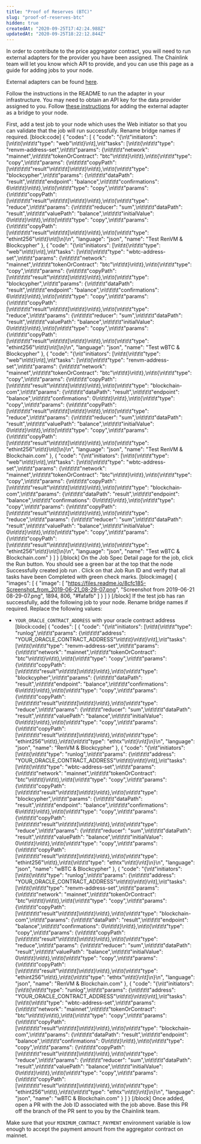 ```yaml
---
title: "Proof of Reserves (BTC)"
slug: "proof-of-reserves-btc"
hidden: true
createdAt: "2020-09-25T17:42:24.988Z"
updatedAt: "2020-09-25T18:22:12.844Z"
---
```

In order to contribute to the price aggregator contract, you will need to run external adapters for the provider you have been assigned. The Chainlink team will let you know which API to provide, and you can use this page as a guide for adding jobs to your node.

External adapters can be found <a href="https://github.com/smartcontractkit/external-adapters-js" target="_blank">here</a>.

Follow the instructions in the README to run the adapter in your infrastructure. You may need to obtain an API key for the data provider assigned to you. Follow [these instructions](doc:node-operators) for adding the external adapter as a bridge to your node.

First, add a test job to your node which uses the Web initiator so that you can validate that the job will run successfully. Rename bridge names if required.
[block:code]
{
  "codes": [
    {
      "code": "{\n\t\"initiators\": [\n\t\t{\n\t\t\t\"type\": \"web\"\n\t\t}\n\t],\n\t\"tasks\": [\n\t\t{\n\t\t\t\"type\": \"renvm-address-set\",\n\t\t\t\"params\": {\n\t\t\t\t\"network\": \"mainnet\",\n\t\t\t\t\"tokenOrContract\": \"btc\"\n\t\t\t}\n\t\t},\n\t\t{\n\t\t\t\"type\": \"copy\",\n\t\t\t\"params\": {\n\t\t\t\t\"copyPath\": [\n\t\t\t\t\t\"result\"\n\t\t\t\t]\n\t\t\t}\n\t\t},\n\t\t{\n\t\t\t\"type\": \"blockcypher\",\n\t\t\t\"params\": {\n\t\t\t\t\"dataPath\": \"result\",\n\t\t\t\t\"endpoint\": \"balance\",\n\t\t\t\t\"confirmations\": 6\n\t\t\t}\n\t\t},\n\t\t{\n\t\t\t\"type\": \"copy\",\n\t\t\t\"params\": {\n\t\t\t\t\"copyPath\": [\n\t\t\t\t\t\"result\"\n\t\t\t\t]\n\t\t\t}\n\t\t},\n\t\t{\n\t\t\t\"type\": \"reduce\",\n\t\t\t\"params\": {\n\t\t\t\t\"reducer\": \"sum\",\n\t\t\t\t\"dataPath\": \"result\",\n\t\t\t\t\"valuePath\": \"balance\",\n\t\t\t\t\"initialValue\": 0\n\t\t\t}\n\t\t},\n\t\t{\n\t\t\t\"type\": \"copy\",\n\t\t\t\"params\": {\n\t\t\t\t\"copyPath\": [\n\t\t\t\t\t\"result\"\n\t\t\t\t]\n\t\t\t}\n\t\t},\n\t\t{\n\t\t\t\"type\": \"ethint256\"\n\t\t}\n\t]\n}\n",
      "language": "json",
      "name": "Test RenVM & Blockcypher"
    },
    {
      "code": "{\n\t\"initiators\": [\n\t\t{\n\t\t\t\"type\": \"web\"\n\t\t}\n\t],\n\t\"tasks\": [\n\t\t{\n\t\t\t\"type\": \"wbtc-address-set\",\n\t\t\t\"params\": {\n\t\t\t\t\"network\": \"mainnet\",\n\t\t\t\t\"tokenOrContract\": \"btc\"\n\t\t\t}\n\t\t},\n\t\t{\n\t\t\t\"type\": \"copy\",\n\t\t\t\"params\": {\n\t\t\t\t\"copyPath\": [\n\t\t\t\t\t\"result\"\n\t\t\t\t]\n\t\t\t}\n\t\t},\n\t\t{\n\t\t\t\"type\": \"blockcypher\",\n\t\t\t\"params\": {\n\t\t\t\t\"dataPath\": \"result\",\n\t\t\t\t\"endpoint\": \"balance\",\n\t\t\t\t\"confirmations\": 6\n\t\t\t}\n\t\t},\n\t\t{\n\t\t\t\"type\": \"copy\",\n\t\t\t\"params\": {\n\t\t\t\t\"copyPath\": [\n\t\t\t\t\t\"result\"\n\t\t\t\t]\n\t\t\t}\n\t\t},\n\t\t{\n\t\t\t\"type\": \"reduce\",\n\t\t\t\"params\": {\n\t\t\t\t\"reducer\": \"sum\",\n\t\t\t\t\"dataPath\": \"result\",\n\t\t\t\t\"valuePath\": \"balance\",\n\t\t\t\t\"initialValue\": 0\n\t\t\t}\n\t\t},\n\t\t{\n\t\t\t\"type\": \"copy\",\n\t\t\t\"params\": {\n\t\t\t\t\"copyPath\": [\n\t\t\t\t\t\"result\"\n\t\t\t\t]\n\t\t\t}\n\t\t},\n\t\t{\n\t\t\t\"type\": \"ethint256\"\n\t\t}\n\t]\n}\n",
      "language": "json",
      "name": "Test wBTC & Blockcypher"
    },
    {
      "code": "{\n\t\"initiators\": [\n\t\t{\n\t\t\t\"type\": \"web\"\n\t\t}\n\t],\n\t\"tasks\": [\n\t\t{\n\t\t\t\"type\": \"renvm-address-set\",\n\t\t\t\"params\": {\n\t\t\t\t\"network\": \"mainnet\",\n\t\t\t\t\"tokenOrContract\": \"btc\"\n\t\t\t}\n\t\t},\n\t\t{\n\t\t\t\"type\": \"copy\",\n\t\t\t\"params\": {\n\t\t\t\t\"copyPath\": [\n\t\t\t\t\t\"result\"\n\t\t\t\t]\n\t\t\t}\n\t\t},\n\t\t{\n\t\t\t\"type\": \"blockchain-com\",\n\t\t\t\"params\": {\n\t\t\t\t\"dataPath\": \"result\",\n\t\t\t\t\"endpoint\": \"balance\",\n\t\t\t\t\"confirmations\": 0\n\t\t\t}\n\t\t},\n\t\t{\n\t\t\t\"type\": \"copy\",\n\t\t\t\"params\": {\n\t\t\t\t\"copyPath\": [\n\t\t\t\t\t\"result\"\n\t\t\t\t]\n\t\t\t}\n\t\t},\n\t\t{\n\t\t\t\"type\": \"reduce\",\n\t\t\t\"params\": {\n\t\t\t\t\"reducer\": \"sum\",\n\t\t\t\t\"dataPath\": \"result\",\n\t\t\t\t\"valuePath\": \"balance\",\n\t\t\t\t\"initialValue\": 0\n\t\t\t}\n\t\t},\n\t\t{\n\t\t\t\"type\": \"copy\",\n\t\t\t\"params\": {\n\t\t\t\t\"copyPath\": [\n\t\t\t\t\t\"result\"\n\t\t\t\t]\n\t\t\t}\n\t\t},\n\t\t{\n\t\t\t\"type\": \"ethint256\"\n\t\t}\n\t]\n}\n",
      "language": "json",
      "name": "Test RenVM & Blockchain.com"
    },
    {
      "code": "{\n\t\"initiators\": [\n\t\t{\n\t\t\t\"type\": \"web\"\n\t\t}\n\t],\n\t\"tasks\": [\n\t\t{\n\t\t\t\"type\": \"wbtc-address-set\",\n\t\t\t\"params\": {\n\t\t\t\t\"network\": \"mainnet\",\n\t\t\t\t\"tokenOrContract\": \"btc\"\n\t\t\t}\n\t\t},\n\t\t{\n\t\t\t\"type\": \"copy\",\n\t\t\t\"params\": {\n\t\t\t\t\"copyPath\": [\n\t\t\t\t\t\"result\"\n\t\t\t\t]\n\t\t\t}\n\t\t},\n\t\t{\n\t\t\t\"type\": \"blockchain-com\",\n\t\t\t\"params\": {\n\t\t\t\t\"dataPath\": \"result\",\n\t\t\t\t\"endpoint\": \"balance\",\n\t\t\t\t\"confirmations\": 0\n\t\t\t}\n\t\t},\n\t\t{\n\t\t\t\"type\": \"copy\",\n\t\t\t\"params\": {\n\t\t\t\t\"copyPath\": [\n\t\t\t\t\t\"result\"\n\t\t\t\t]\n\t\t\t}\n\t\t},\n\t\t{\n\t\t\t\"type\": \"reduce\",\n\t\t\t\"params\": {\n\t\t\t\t\"reducer\": \"sum\",\n\t\t\t\t\"dataPath\": \"result\",\n\t\t\t\t\"valuePath\": \"balance\",\n\t\t\t\t\"initialValue\": 0\n\t\t\t}\n\t\t},\n\t\t{\n\t\t\t\"type\": \"copy\",\n\t\t\t\"params\": {\n\t\t\t\t\"copyPath\": [\n\t\t\t\t\t\"result\"\n\t\t\t\t]\n\t\t\t}\n\t\t},\n\t\t{\n\t\t\t\"type\": \"ethint256\"\n\t\t}\n\t]\n}\n",
      "language": "json",
      "name": "Test wBTC & Blockchain.com"
    }
  ]
}
[/block]
On the Job Spec Detail page for the job, click the Run button. You should see a green bar at the top that the node Successfully created job run <JobRunID>. Click on that Job Run ID and verify that all tasks have been Completed with green check marks.
[block:image]
{
  "images": [
    {
      "image": [
        "https://files.readme.io/8cfc185-Screenshot_from_2019-06-21_08-29-07.png",
        "Screenshot from 2019-06-21 08-29-07.png",
        1894,
        806,
        "#fafafb"
      ]
    }
  ]
}
[/block]
If the test job has ran successfully, add the following job to your node. Rename bridge names if required. Replace the following values:
- `YOUR_ORACLE_CONTRACT_ADDRESS` with your oracle contract address
[block:code]
{
  "codes": [
    {
      "code": "{\n\t\"initiators\": [\n\t\t{\n\t\t\t\"type\": \"runlog\",\n\t\t\t\"params\": {\n\t\t\t\t\"address\": \"YOUR_ORACLE_CONTRACT_ADDRESS\"\n\t\t\t}\n\t\t}\n\t],\n\t\"tasks\": [\n\t\t{\n\t\t\t\"type\": \"renvm-address-set\",\n\t\t\t\"params\": {\n\t\t\t\t\"network\": \"mainnet\",\n\t\t\t\t\"tokenOrContract\": \"btc\"\n\t\t\t}\n\t\t},\n\t\t{\n\t\t\t\"type\": \"copy\",\n\t\t\t\"params\": {\n\t\t\t\t\"copyPath\": [\n\t\t\t\t\t\"result\"\n\t\t\t\t]\n\t\t\t}\n\t\t},\n\t\t{\n\t\t\t\"type\": \"blockcypher\",\n\t\t\t\"params\": {\n\t\t\t\t\"dataPath\": \"result\",\n\t\t\t\t\"endpoint\": \"balance\",\n\t\t\t\t\"confirmations\": 6\n\t\t\t}\n\t\t},\n\t\t{\n\t\t\t\"type\": \"copy\",\n\t\t\t\"params\": {\n\t\t\t\t\"copyPath\": [\n\t\t\t\t\t\"result\"\n\t\t\t\t]\n\t\t\t}\n\t\t},\n\t\t{\n\t\t\t\"type\": \"reduce\",\n\t\t\t\"params\": {\n\t\t\t\t\"reducer\": \"sum\",\n\t\t\t\t\"dataPath\": \"result\",\n\t\t\t\t\"valuePath\": \"balance\",\n\t\t\t\t\"initialValue\": 0\n\t\t\t}\n\t\t},\n\t\t{\n\t\t\t\"type\": \"copy\",\n\t\t\t\"params\": {\n\t\t\t\t\"copyPath\": [\n\t\t\t\t\t\"result\"\n\t\t\t\t]\n\t\t\t}\n\t\t},\n\t\t{\n\t\t\t\"type\": \"ethint256\"\n\t\t},\n\t\t{\n\t\t\t\"type\": \"ethtx\"\n\t\t}\n\t]\n}\n",
      "language": "json",
      "name": "RenVM & Blockcypher"
    },
    {
      "code": "{\n\t\"initiators\": [\n\t\t{\n\t\t\t\"type\": \"runlog\",\n\t\t\t\"params\": {\n\t\t\t\t\"address\": \"YOUR_ORACLE_CONTRACT_ADDRESS\"\n\t\t\t}\n\t\t}\n\t],\n\t\"tasks\": [\n\t\t{\n\t\t\t\"type\": \"wbtc-address-set\",\n\t\t\t\"params\": {\n\t\t\t\t\"network\": \"mainnet\",\n\t\t\t\t\"tokenOrContract\": \"btc\"\n\t\t\t}\n\t\t},\n\t\t{\n\t\t\t\"type\": \"copy\",\n\t\t\t\"params\": {\n\t\t\t\t\"copyPath\": [\n\t\t\t\t\t\"result\"\n\t\t\t\t]\n\t\t\t}\n\t\t},\n\t\t{\n\t\t\t\"type\": \"blockcypher\",\n\t\t\t\"params\": {\n\t\t\t\t\"dataPath\": \"result\",\n\t\t\t\t\"endpoint\": \"balance\",\n\t\t\t\t\"confirmations\": 6\n\t\t\t}\n\t\t},\n\t\t{\n\t\t\t\"type\": \"copy\",\n\t\t\t\"params\": {\n\t\t\t\t\"copyPath\": [\n\t\t\t\t\t\"result\"\n\t\t\t\t]\n\t\t\t}\n\t\t},\n\t\t{\n\t\t\t\"type\": \"reduce\",\n\t\t\t\"params\": {\n\t\t\t\t\"reducer\": \"sum\",\n\t\t\t\t\"dataPath\": \"result\",\n\t\t\t\t\"valuePath\": \"balance\",\n\t\t\t\t\"initialValue\": 0\n\t\t\t}\n\t\t},\n\t\t{\n\t\t\t\"type\": \"copy\",\n\t\t\t\"params\": {\n\t\t\t\t\"copyPath\": [\n\t\t\t\t\t\"result\"\n\t\t\t\t]\n\t\t\t}\n\t\t},\n\t\t{\n\t\t\t\"type\": \"ethint256\"\n\t\t},\n\t\t{\n\t\t\t\"type\": \"ethtx\"\n\t\t}\n\t]\n}\n",
      "language": "json",
      "name": "wBTC & Blockcypher"
    },
    {
      "code": "{\n\t\"initiators\": [\n\t\t{\n\t\t\t\"type\": \"runlog\",\n\t\t\t\"params\": {\n\t\t\t\t\"address\": \"YOUR_ORACLE_CONTRACT_ADDRESS\"\n\t\t\t}\n\t\t}\n\t],\n\t\"tasks\": [\n\t\t{\n\t\t\t\"type\": \"renvm-address-set\",\n\t\t\t\"params\": {\n\t\t\t\t\"network\": \"mainnet\",\n\t\t\t\t\"tokenOrContract\": \"btc\"\n\t\t\t}\n\t\t},\n\t\t{\n\t\t\t\"type\": \"copy\",\n\t\t\t\"params\": {\n\t\t\t\t\"copyPath\": [\n\t\t\t\t\t\"result\"\n\t\t\t\t]\n\t\t\t}\n\t\t},\n\t\t{\n\t\t\t\"type\": \"blockchain-com\",\n\t\t\t\"params\": {\n\t\t\t\t\"dataPath\": \"result\",\n\t\t\t\t\"endpoint\": \"balance\",\n\t\t\t\t\"confirmations\": 0\n\t\t\t}\n\t\t},\n\t\t{\n\t\t\t\"type\": \"copy\",\n\t\t\t\"params\": {\n\t\t\t\t\"copyPath\": [\n\t\t\t\t\t\"result\"\n\t\t\t\t]\n\t\t\t}\n\t\t},\n\t\t{\n\t\t\t\"type\": \"reduce\",\n\t\t\t\"params\": {\n\t\t\t\t\"reducer\": \"sum\",\n\t\t\t\t\"dataPath\": \"result\",\n\t\t\t\t\"valuePath\": \"balance\",\n\t\t\t\t\"initialValue\": 0\n\t\t\t}\n\t\t},\n\t\t{\n\t\t\t\"type\": \"copy\",\n\t\t\t\"params\": {\n\t\t\t\t\"copyPath\": [\n\t\t\t\t\t\"result\"\n\t\t\t\t]\n\t\t\t}\n\t\t},\n\t\t{\n\t\t\t\"type\": \"ethint256\"\n\t\t},\n\t\t{\n\t\t\t\"type\": \"ethtx\"\n\t\t}\n\t]\n}\n",
      "language": "json",
      "name": "RenVM & Blockchain.com"
    },
    {
      "code": "{\n\t\"initiators\": [\n\t\t{\n\t\t\t\"type\": \"runlog\",\n\t\t\t\"params\": {\n\t\t\t\t\"address\": \"YOUR_ORACLE_CONTRACT_ADDRESS\"\n\t\t\t}\n\t\t}\n\t],\n\t\"tasks\": [\n\t\t{\n\t\t\t\"type\": \"wbtc-address-set\",\n\t\t\t\"params\": {\n\t\t\t\t\"network\": \"mainnet\",\n\t\t\t\t\"tokenOrContract\": \"btc\"\n\t\t\t}\n\t\t},\n\t\t{\n\t\t\t\"type\": \"copy\",\n\t\t\t\"params\": {\n\t\t\t\t\"copyPath\": [\n\t\t\t\t\t\"result\"\n\t\t\t\t]\n\t\t\t}\n\t\t},\n\t\t{\n\t\t\t\"type\": \"blockchain-com\",\n\t\t\t\"params\": {\n\t\t\t\t\"dataPath\": \"result\",\n\t\t\t\t\"endpoint\": \"balance\",\n\t\t\t\t\"confirmations\": 0\n\t\t\t}\n\t\t},\n\t\t{\n\t\t\t\"type\": \"copy\",\n\t\t\t\"params\": {\n\t\t\t\t\"copyPath\": [\n\t\t\t\t\t\"result\"\n\t\t\t\t]\n\t\t\t}\n\t\t},\n\t\t{\n\t\t\t\"type\": \"reduce\",\n\t\t\t\"params\": {\n\t\t\t\t\"reducer\": \"sum\",\n\t\t\t\t\"dataPath\": \"result\",\n\t\t\t\t\"valuePath\": \"balance\",\n\t\t\t\t\"initialValue\": 0\n\t\t\t}\n\t\t},\n\t\t{\n\t\t\t\"type\": \"copy\",\n\t\t\t\"params\": {\n\t\t\t\t\"copyPath\": [\n\t\t\t\t\t\"result\"\n\t\t\t\t]\n\t\t\t}\n\t\t},\n\t\t{\n\t\t\t\"type\": \"ethint256\"\n\t\t},\n\t\t{\n\t\t\t\"type\": \"ethtx\"\n\t\t}\n\t]\n}\n",
      "language": "json",
      "name": "wBTC & Blockchain.com"
    }
  ]
}
[/block]
Once added, open a PR with the Job ID associated with the job above. Base this PR off the branch of the PR sent to you by the Chainlink team.

Make sure that your `MINIMUM_CONTRACT_PAYMENT` environment variable is low enough to accept the payment amount from the aggregator contract on mainnet.